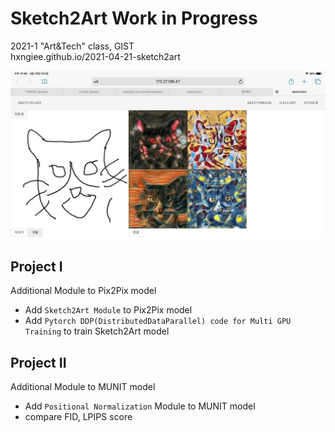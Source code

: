 # Sketch2Art Work in Progress
2021-1 "Art&Tech" class, GIST  
hxngiee.github.io/2021-04-21-sketch2art  

![ex_screenshot](./img/sketch2art-prototype.jpg)


<!-- 
## Problem definition


## Dataset

```
1. To get enough sketch data use DeepLab3+ for data preprocessing
pix2pix used 50,000 train data for good performance
```
- Domain A : Sketch dataset (landscape image with canny edge detection)
- Domain B : painting dataset(WikiArt dataset)
-->


## Project I
Additional Module to Pix2Pix model
- Add `Sketch2Art Module` to Pix2Pix model
- Add `Pytorch DDP(DistributedDataParallel) code for Multi GPU Training` to train Sketch2Art model

## Project II
Additional Module to MUNIT model
- Add `Positional Normalization` Module to MUNIT model
- compare FID, LPIPS score
